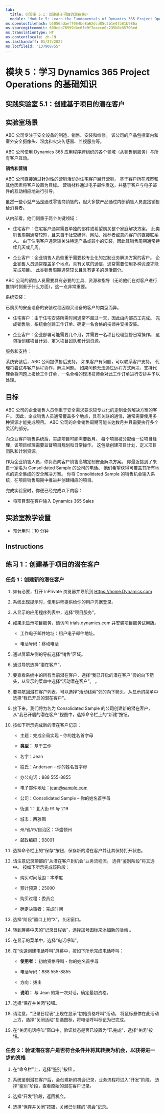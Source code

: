 ```yaml
---
lab:
  title: 实验室 5.1：创建基于项目的潜在客户
  module: 'Module 5: Learn the Fundamentals of Dynamics 365 Project Operations'
ms.openlocfilehash: b5056adaef7064be8a62dcd85c2b1e0fb81b986a
ms.sourcegitcommit: 600ccb76999dbc6fe9f7eaece0c235b0e85706ed
ms.translationtype: HT
ms.contentlocale: zh-CN
ms.lasthandoff: 01/27/2022
ms.locfileid: "137908755"
---
```

<a name="module-5-learn-the-fundamentals-of-dynamics-365-project-operations"></a>模块 5：学习 Dynamics 365 Project Operations 的基础知识
========================

## <a name="practice-lab-51-create-a-project-based-lead"></a>实践实验室 5.1：创建基于项目的潜在客户

## <a name="lab-scenario"></a>实验室场景

ABC 公司专注于安全设备的制造、销售、安装和维修。 该公司的产品包括室内和室外安全摄像头、湿度和火灾传感器、监视服务等。 

ABC 公司使用 Dynamics 365 应用程序跨组织的各个领域（从销售到服务）与所有客户互动。 

**销售和营销**

ABC 公司直接通过针对性的营销活动对住宅客户展开营销。 基于客户所在城市和其他因素将客户设置为目标。 营销材料通过电子邮件发送，并基于客户与电子邮件的互动相应地进行引导。 

虽然一些小型产品是通过零售商销售的，但大多数产品通过内部销售人员直接销售给消费者。

从内部看，他们侧重于两个关键领域： 

- 住宅客户：住宅客户通常需要单独的部件或希望购买整个家庭解决方案。 此类销售周期通常较短，且来自于社交媒体、网站、推荐者或意向客户的直接联系人。 由于住宅客户通常较关注特定产品或较小的安装，因此其销售周期通常持续几天或几周。 

- 企业客户：企业销售人员侧重于需要较专业化的定制业务解决方案的客户。 企业销售人员通常覆盖多个地点，具有关联的通信，通常需要使用多种资源才能完成项目。 此类销售周期通常较长且具有更多的灵活部分。 

ABC 公司的销售人员需要具有必要的工具、资源和指导（无论他们在对客户进行推销时侧重于什么方面），这一点非常重要。 

系统安装：

已购买的安全设备的安装过程因购买设备的客户的类型而异。 

- 住宅客户：由于住宅安装所需时间通常不超过一天，因此由内部员工完成。 完成销售后，系统会创建工作订单、确定一名合格的技师并安排安装。 

- 企业客户：企业部署可能需要几个月，并需要一名项目经理监督日常操作。 这包括创建项目计划、定义项目团队和计划资源。 

服务和支持：

系统安装后，ABC 公司提供售后支持。 如果客户有问题，可以联系客户支持。 代理将尝试与客户远程协作，解决问题。 如果问题无法通过远程方式解决，支持代理会将问题上报给工作订单，一名合格的现场技师会对此工作订单进行安排并予以处理。 
## <a name="objectives"></a>目标

ABC 公司的企业销售人员侧重于安全需求要求较专业化的定制业务解决方案的客户。 因此，企业销售人员通常覆盖多个地点，具有关联的通信，通常需要使用多种资源才能完成项目。 ABC 公司的企业销售周期可能长达数月并且需要执行多个灵活的部分。 

向企业客户销售系统后，实施项目可能需要数月。 每个项目被分配给一位项目经理，该项目经理需要监督项目规划和日常操作。 这包括创建项目计划、定义项目团队和计划资源。 

作为企业销售人员，你负责向客户销售高端定制安全解决方案。 你最近接到了来自一家名为 Consolidated Sample 的公司的电话。 他们希望获得可覆盖其所有地点的完全集成的安全解决方案。 你将 Consolidated Sample 的销售机会输入系统，在项目销售周期中推进并创建相应的项目。 

完成实验室时，你便已经完成以下内容：

- 将项目潜在客户输入 Dynamics 365 Sales

## <a name="lab-setup"></a>实验室教学设置

  - 预计用时：10 分钟

## <a name="instructions"></a>Instructions

## <a name="exercise-1-create-a-project-based-lead"></a>练习 1：创建基于项目的潜在客户

### <a name="task-1-create-a-new-lead"></a>任务 1：创建新的潜在客户

1. 如有必要，打开 InPrivate 浏览器并导航到 [Https://home.Dynamics.com](https://home.dynamics.com/) 

2. 系统出现提示时，使用讲师提供给你的用户凭据登录。 

3. 从显示的应用程序列表中，选择“项目服务”。 

4. 如果未显示项目服务，请访问 trials.dynamics.com 并安装项目服务试用版。 

    - 工作电子邮件地址：租户电子邮件地址。 

    - 电话号码：移动电话

5. 通过屏幕左侧的导航选择“销售”区域。 

6. 通过导航选择“潜在客户”。 

7. 要查看系统中的所有当前潜在客户，选择“我已开启的潜在客户”旁的向下箭头，从显示的菜单中选择“活动潜在客户”。 。 

8. 要导航回潜在客户列表，可以选择“活动线索”旁的向下箭头，从显示的菜单中选择“我已开启的潜在客户”。 

9. 接下来，我们将为名为 Consolidated Sample 的公司创建新的潜在客户，从“我已开启的潜在客户”视图中，选择命令栏上的“新建”按钮。 

10. 按如下所示完成新的潜在客户记录：

    - 主题：完成全局实现 - 你的姓名首字母

    - **类型：** 基于工作

    - 名字：Jean

    - 姓氏：Anderson - 你的姓名首字母

    - 办公电话：888 555-8855

    - 电子邮件地址：jean@sample.com

    - 公司：Consolidated Sample – 你的姓名首字母

    - 街道 1：北大街 91 号 219<sup data-htmlnode=""></sup>

    - 城市：西雅图

    - 州/省/市/自治区：华盛顿州

    - 邮政编码：98001 

11. 选择命令栏上的“保存”按钮，保存新的潜在客户并让其保持打开状态。

12. 请注意记录顶部的“从潜在客户到机会”业务流程流。 选择“鉴别阶段”将其选中。 按如下所示完成该阶段：

    - 购买时间范围：本季度

    - 预计预算：25000  

    - 购买过程：委员会

    - 确定决策者：完成时间

13. 选择“阶段”窗口上的“X”，关闭窗口。 

14. 转到屏幕中央的“记录日程表”，选择加号图标来添加新的活动 。 

15. 在显示的菜单中，选择“电话呼叫”。

16. 在“快速创建电话呼叫”屏幕中，按如下所示完成电话呼叫：

    - **使用者：** 初始资格呼叫 - 你的姓名首字母  

    - 电话号码：888 555-8855

    - 方向：拨出

    - **说明：** 与 Jean 的第一次对话，确定最初资格。 

17. 选择“保存并关闭”按钮。

18. 请注意，“记录日程表”上现在显示“初始资格呼叫”活动。  将鼠标悬停在此活动上方，选择“关闭活动”复选图标，将电话呼叫标记为已完成。 

19. 在“关闭电话呼叫”窗口中，验证状态是否已设置为“已完成”，选择“关闭”按钮。  

 

### <a name="task-2-qualify-the-lead-and-convert-to-opportunity-for-further-qualification"></a>任务 2：验证潜在客户是否符合条件并将其转换为机会，以获得进一步的资格

1. 在“命令栏”上，选择“鉴别”按钮 。 

2. 系统鉴别潜在客户后，会创建新的机会记录，业务流程将进入“开发”阶段。 选择“鉴别”阶段，查看原始的潜在客户记录。 

3. 选择“开发”阶段，返回机会。

4. 选择“保存并关闭”按钮，关闭已创建的“机会”记录。 

